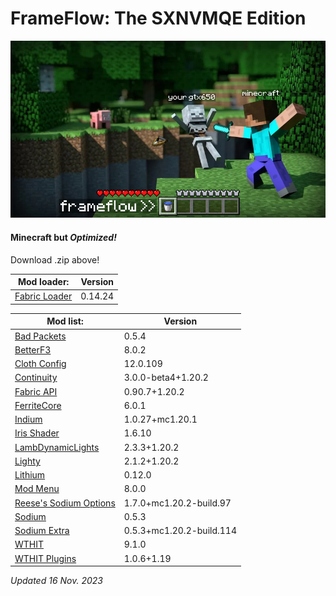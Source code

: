 # FrameFlow: The SXNVMQE Edition

![frameflow](epic_explanation.png)

#### Minecraft but *Optimized!*

Download .zip above!

Mod loader: | Version
--- | ---
[Fabric Loader](https://fabricmc.net) | 0.14.24

Mod list: | Version
--- | ---
[Bad Packets](https://modrinth.com/mod/badpackets) | 0.5.4
[BetterF3](https://modrinth.com/mod/betterf3) | 8.0.2
[Cloth Config](https://modrinth.com/mod/cloth-config) | 12.0.109
[Continuity](https://modrinth.com/mod/continuity) | 3.0.0-beta4+1.20.2
[Fabric API](https://modrinth.com/mod/fabric-api) | 0.90.7+1.20.2
[FerriteCore](https://modrinth.com/mod/ferrite-core) | 6.0.1
[Indium](https://modrinth.com/mod/indium) | 1.0.27+mc1.20.1
[Iris Shader](https://modrinth.com/mod/iris) | 1.6.10
[LambDynamicLights](https://modrinth.com/mod/lambdynamiclights) | 2.3.3+1.20.2
[Lighty](https://modrinth.com/mod/lighty) | 2.1.2+1.20.2
[Lithium](https://modrinth.com/mod/lithium) | 0.12.0
[Mod Menu](https://modrinth.com/mod/modmenu) | 8.0.0
[Reese's Sodium Options](https://modrinth.com/mod/reeses-sodium-options) | 1.7.0+mc1.20.2-build.97
[Sodium](https://modrinth.com/mod/sodium) | 0.5.3
[Sodium Extra](https://modrinth.com/mod/sodium-extra) | 0.5.3+mc1.20.2-build.114
[WTHIT](https://modrinth.com/mod/wthit) | 9.1.0
[WTHIT Plugins](https://modrinth.com/mod/wthit-plugins) | 1.0.6+1.19

*Updated 16 Nov. 2023*
